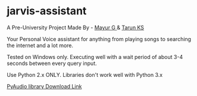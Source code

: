 # jarvis-assistant
A Pre-University Project
Made By - <a href="https://github.com/ThePerkyFellow"> Mayur G </a> & <a href="https://github.com/guitaruser"> Tarun KS </a>

Your Personal Voice assistant for anything from playing songs to searching the internet and a lot more.

Tested on Windows only. Executing well with a wait period of about 3-4 seconds between every query input. 

Use Python 2.x ONLY. Libraries don't work well with Python 3.x

<a href="https://pypi.org/project/PyAudio/#files"> PyAudio library Download Link
